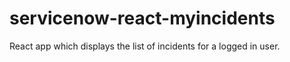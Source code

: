 # servicenow-react-myincidents
React app which displays the list of incidents for a logged in user.
